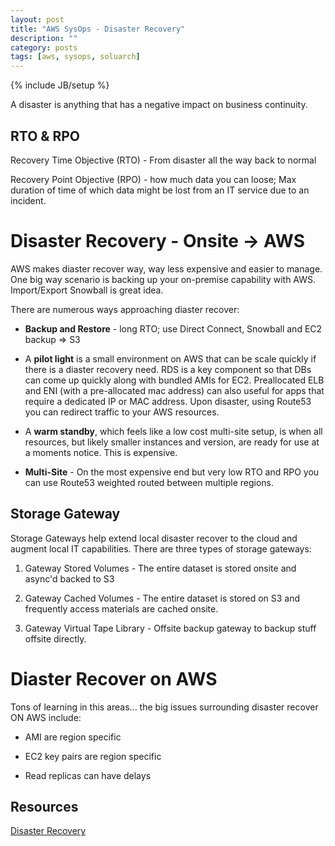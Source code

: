 ```yaml
---
layout: post
title: "AWS SysOps - Disaster Recovery"
description: ""
category: posts
tags: [aws, sysops, soluarch]
---
```

{% include JB/setup %}

A disaster is anything that has a negative impact on business continuity. 

## RTO &amp; RPO
Recovery Time Objective (RTO) - From disaster all the way back to normal

Recovery Point Objective (RPO) - how much data you can loose; Max duration of time of which data might be lost from an IT service due to an incident.

# Disaster Recovery - Onsite -> AWS
AWS makes diaster recover way, way less expensive and easier to manage. One big way scenario is backing up your on-premise capability with AWS. Import/Export Snowball is great idea.

There are numerous ways approaching diaster recover:

- **Backup and Restore** - long RTO; use Direct Connect, Snowball and EC2 backup => S3 

- A **pilot light** is a small environment on AWS that can be scale quickly if there is a diaster recovery need. RDS is a key component so that DBs can come up quickly along with bundled AMIs for EC2. Preallocated ELB and ENI (with a pre-allocated mac address) can also useful for apps that require a dedicated IP or MAC address. Upon disaster, using Route53 you can redirect traffic to your AWS resources.

- A **warm standby**, which feels like a low cost multi-site setup, is when all resources, but likely smaller instances and version, are ready for use at a moments notice. This is expensive.

- **Multi-Site** - On the most expensive end but very low RTO and RPO you can use Route53 weighted routed between multiple regions. 

## Storage Gateway
Storage Gateways help extend local disaster recover to the cloud and augment local IT capabilities. There are three types of storage gateways:

1. Gateway Stored Volumes - The entire dataset is stored onsite and async'd backed to S3

2. Gateway Cached Volumes - The entire dataset is stored on S3 and frequently access materials are cached onsite.

3. Gateway Virtual Tape Library - Offsite backup gateway to backup stuff offsite directly.


# Diaster Recover on AWS
Tons of learning in this areas... the big issues surrounding disaster recover ON AWS include: 

- AMI are region specific

- EC2 key pairs are region specific

- Read replicas can have delays

## Resources
[Disaster Recovery](http://media.amazonwebservices.com/AWS_Disaster_Recovery.pdf)